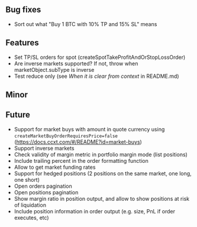 ## Bug fixes

- Sort out what "Buy 1 BTC with 10% TP and 15% SL" means

## Features

- Set TP/SL orders for spot (createSpotTakeProfitAndOrStopLossOrder)
- Are inverse markets supported? If not, throw when marketObject.subType is inverse
- Test reduce only (see _When it is clear from context_ in README.md)

## Minor

## Future

- Support for market buys with amount in quote currency using `createMarketBuyOrderRequiresPrice=false` (https://docs.ccxt.com/#/README?id=market-buys)
- Support inverse markets
- Check validity of margin metric in portfolio margin mode (list positions)
- Include trailing percent in the order formatting function
- Allow to get market funding rates
- Support for hedged positions (2 positions on the same market, one long, one short)
- Open orders pagination
- Open positions pagination
- Show margin ratio in position output, and allow to show positions at risk of liquidation
- Include position information in order output (e.g. size, PnL if order executes, etc)
